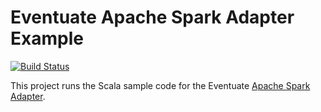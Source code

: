 # Eventuate Apache Spark Adapter Example

[![Build Status](https://travis-ci.org/mslinn/eventuate.svg?branch=newSerializeDocs)](https://travis-ci.org/mslinn/eventuate)

This project runs the Scala sample code for the Eventuate
[Apache Spark Adapter](http://rbmhtechnology.github.io/eventuate/adapters/vertx.html). 

